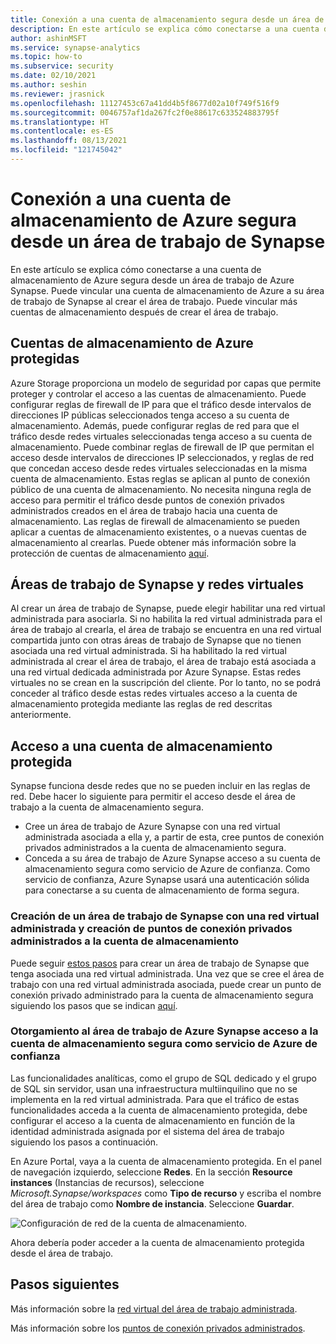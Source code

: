 ```yaml
---
title: Conexión a una cuenta de almacenamiento segura desde un área de trabajo de Azure Synapse
description: En este artículo se explica cómo conectarse a una cuenta de almacenamiento segura desde un área de trabajo de Azure Synapse.
author: ashinMSFT
ms.service: synapse-analytics
ms.topic: how-to
ms.subservice: security
ms.date: 02/10/2021
ms.author: seshin
ms.reviewer: jrasnick
ms.openlocfilehash: 11127453c67a41dd4b5f8677d02a10f749f516f9
ms.sourcegitcommit: 0046757af1da267fc2f0e88617c633524883795f
ms.translationtype: HT
ms.contentlocale: es-ES
ms.lasthandoff: 08/13/2021
ms.locfileid: "121745042"
---
```

# <a name="connect-to-a-secure-azure-storage-account-from-your-synapse-workspace"></a>Conexión a una cuenta de almacenamiento de Azure segura desde un área de trabajo de Synapse

En este artículo se explica cómo conectarse a una cuenta de almacenamiento de Azure segura desde un área de trabajo de Azure Synapse. Puede vincular una cuenta de almacenamiento de Azure a su área de trabajo de Synapse al crear el área de trabajo. Puede vincular más cuentas de almacenamiento después de crear el área de trabajo.


## <a name="secured-azure-storage-accounts"></a>Cuentas de almacenamiento de Azure protegidas
Azure Storage proporciona un modelo de seguridad por capas que permite proteger y controlar el acceso a las cuentas de almacenamiento. Puede configurar reglas de firewall de IP para que el tráfico desde intervalos de direcciones IP públicas seleccionados tenga acceso a su cuenta de almacenamiento. Además, puede configurar reglas de red para que el tráfico desde redes virtuales seleccionadas tenga acceso a su cuenta de almacenamiento. Puede combinar reglas de firewall de IP que permitan el acceso desde intervalos de direcciones IP seleccionados, y reglas de red que concedan acceso desde redes virtuales seleccionadas en la misma cuenta de almacenamiento. Estas reglas se aplican al punto de conexión público de una cuenta de almacenamiento. No necesita ninguna regla de acceso para permitir el tráfico desde puntos de conexión privados administrados creados en el área de trabajo hacia una cuenta de almacenamiento. Las reglas de firewall de almacenamiento se pueden aplicar a cuentas de almacenamiento existentes, o a nuevas cuentas de almacenamiento al crearlas. Puede obtener más información sobre la protección de cuentas de almacenamiento [aquí](../../storage/common/storage-network-security.md).

## <a name="synapse-workspaces-and-virtual-networks"></a>Áreas de trabajo de Synapse y redes virtuales
Al crear un área de trabajo de Synapse, puede elegir habilitar una red virtual administrada para asociarla. Si no habilita la red virtual administrada para el área de trabajo al crearla, el área de trabajo se encuentra en una red virtual compartida junto con otras áreas de trabajo de Synapse que no tienen asociada una red virtual administrada. Si ha habilitado la red virtual administrada al crear el área de trabajo, el área de trabajo está asociada a una red virtual dedicada administrada por Azure Synapse. Estas redes virtuales no se crean en la suscripción del cliente. Por lo tanto, no se podrá conceder al tráfico desde estas redes virtuales acceso a la cuenta de almacenamiento protegida mediante las reglas de red descritas anteriormente.  

## <a name="access-a-secured-storage-account"></a>Acceso a una cuenta de almacenamiento protegida
Synapse funciona desde redes que no se pueden incluir en las reglas de red. Debe hacer lo siguiente para permitir el acceso desde el área de trabajo a la cuenta de almacenamiento segura.

* Cree un área de trabajo de Azure Synapse con una red virtual administrada asociada a ella y, a partir de esta, cree puntos de conexión privados administrados a la cuenta de almacenamiento segura.
* Conceda a su área de trabajo de Azure Synapse acceso a su cuenta de almacenamiento segura como servicio de Azure de confianza. Como servicio de confianza, Azure Synapse usará una autenticación sólida para conectarse a su cuenta de almacenamiento de forma segura.   

### <a name="create-a-synapse-workspace-with-a-managed-virtual-network-and-create-managed-private-endpoints-to-your-storage-account"></a>Creación de un área de trabajo de Synapse con una red virtual administrada y creación de puntos de conexión privados administrados a la cuenta de almacenamiento
Puede seguir [estos pasos](./synapse-workspace-managed-vnet.md) para crear un área de trabajo de Synapse que tenga asociada una red virtual administrada. Una vez que se cree el área de trabajo con una red virtual administrada asociada, puede crear un punto de conexión privado administrado para la cuenta de almacenamiento segura siguiendo los pasos que se indican [aquí](./how-to-create-managed-private-endpoints.md). 

### <a name="grant-your-azure-synapse-workspace-access-to-your-secure-storage-account-as-a-trusted-azure-service"></a>Otorgamiento al área de trabajo de Azure Synapse acceso a la cuenta de almacenamiento segura como servicio de Azure de confianza
Las funcionalidades analíticas, como el grupo de SQL dedicado y el grupo de SQL sin servidor, usan una infraestructura multiinquilino que no se implementa en la red virtual administrada. Para que el tráfico de estas funcionalidades acceda a la cuenta de almacenamiento protegida, debe configurar el acceso a la cuenta de almacenamiento en función de la identidad administrada asignada por el sistema del área de trabajo siguiendo los pasos a continuación.

En Azure Portal, vaya a la cuenta de almacenamiento protegida. En el panel de navegación izquierdo, seleccione **Redes**. En la sección **Resource instances** (Instancias de recursos), seleccione *Microsoft.Synapse/workspaces* como **Tipo de recurso** y escriba el nombre del área de trabajo como **Nombre de instancia**. Seleccione **Guardar**.

![Configuración de red de la cuenta de almacenamiento.](./media/connect-to-a-secure-storage-account/secured-storage-access.png)

Ahora debería poder acceder a la cuenta de almacenamiento protegida desde el área de trabajo.


## <a name="next-steps"></a>Pasos siguientes

Más información sobre la [red virtual del área de trabajo administrada](./synapse-workspace-managed-vnet.md).

Más información sobre los [puntos de conexión privados administrados](./synapse-workspace-managed-private-endpoints.md).
